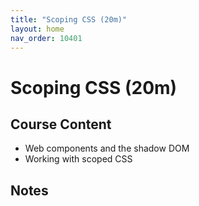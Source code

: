 ```yaml
---
title: "Scoping CSS (20m)"
layout: home
nav_order: 10401
---
```


# Scoping CSS (20m)

## Course Content

- Web components and the shadow DOM
- Working with scoped CSS

## Notes
